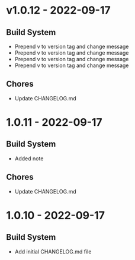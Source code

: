 # v1.0.12 - 2022-09-17

## Build System
- Prepend v to version tag and change message
- Prepend v to version tag and change message
- Prepend v to version tag and change message
- Prepend v to version tag and change message

## Chores
- Update CHANGELOG.md

# 1.0.11 - 2022-09-17

## Build System
- Added note

## Chores
- Update CHANGELOG.md

# 1.0.10 - 2022-09-17

## Build System
- Add initial CHANGELOG.md file